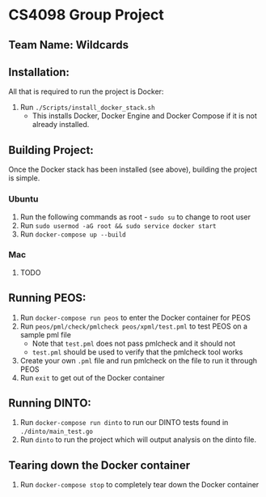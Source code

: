 # CS4098 Group Project
## Team Name: Wildcards

## Installation:

All that is required to run the project is Docker:

1. Run `./Scripts/install_docker_stack.sh`
   * This installs Docker, Docker Engine and Docker Compose if it is not already installed.

## Building Project:

Once the Docker stack has been installed (see above), building the project is simple.

### Ubuntu

1. Run the following commands as root - `sudo su` to change to root user
2. Run `sudo usermod -aG root && sudo service docker start`
3. Run `docker-compose up --build`

### Mac

1. TODO

## Running PEOS:

1. Run `docker-compose run peos` to enter the Docker container for PEOS
2. Run `peos/pml/check/pmlcheck peos/xpml/test.pml` to test PEOS on a sample pml file
   * Note that `test.pml` does not pass pmlcheck and it should not
   * `test.pml` should be used to verify that the pmlcheck tool works
3. Create your own `.pml` file and run pmlcheck on the file to run it through PEOS
4. Run `exit` to get out of the Docker container

## Running DINTO:

1. Run `docker-compose run dinto` to run our DINTO tests found in `./dinto/main_test.go`
2. Run `dinto` to run the project which will output analysis on the dinto file.

## Tearing down the Docker container

1. Run `docker-compose stop` to completely tear down the Docker container

